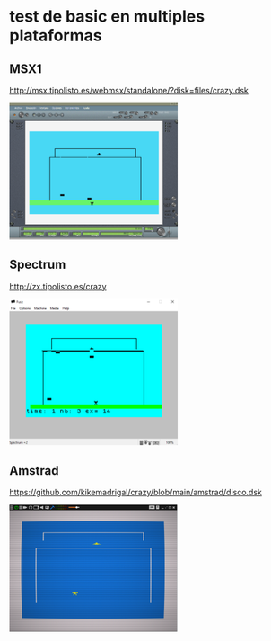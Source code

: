 # test de basic en multiples plataformas

## MSX1

http://msx.tipolisto.es/webmsx/standalone/?disk=files/crazy.dsk

<img src=images/1.PNG width=300>

## Spectrum

http://zx.tipolisto.es/crazy

<img src=images/2.PNG width=300>

## Amstrad

https://github.com/kikemadrigal/crazy/blob/main/amstrad/disco.dsk

<img src=images/3.PNG width=300>


